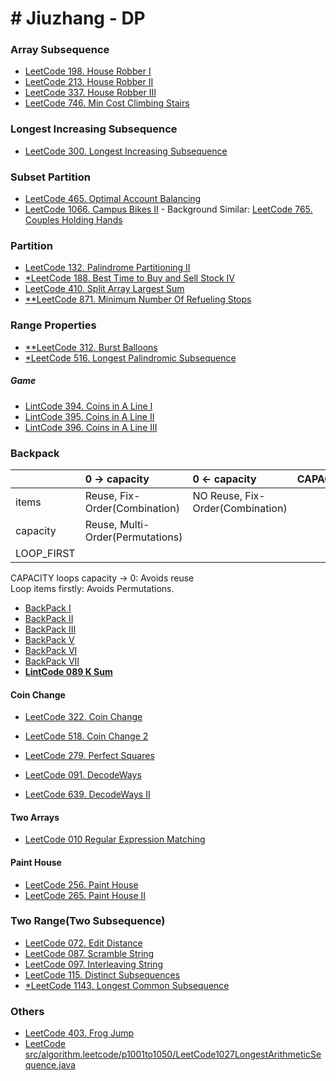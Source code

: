 # # Jiuzhang - DP

### Array Subsequence

+ [LeetCode 198. House Robber I](/src/leetcode/p151to200/LeetCode198HouseRobberI.java)
+ [LeetCode 213. House Robber II](/src/leetcode/p201to250/LeetCode213HouseRobberII.java)
+ [LeetCode 337. House Robber III](/src/leetcode/p301to350/LeetCode337HouseRobberIII.java)
+ [LeetCode 746. Min Cost Climbing Stairs](/src/leetcode/p701to750LeetCode746MinCostClimbingStairs.java)

### Longest Increasing Subsequence

+ [LeetCode 300. Longest Increasing Subsequence](/src/leetcode/p251to300/LeetCode300LongestIncreasingSubsequence.java)

### Subset Partition

+ [LeetCode 465. Optimal Account Balancing](/src/leetcode/p451to500/LeetCode465OptimalAccountBalancing.java)
+ [LeetCode 1066. Campus Bikes II](/src/leetcode/p1051to1100/LeetCode1066CampusBikesII.java) - Background Similar: [LeetCode 765. Couples Holding Hands](/src/leetcode/p751to800/LeetCode765CouplesHoldingHands.java)

### Partition

+ [LeetCode 132. Palindrome Partitioning II](/src/leetcode/p101to150/LeetCode132PalindromePartitioningII.java)
+ [*LeetCode 188. Best Time to Buy and Sell Stock IV](/src/leetcode/p151to200/LeetCode188BestTimeToBuyAndSellStockIV.java)
+ [LeetCode 410. Split Array Largest Sum](/src/leetcode/p401to450/LeetCode410SplitArrayLargestSum.java)
+ [**LeetCode 871. Minimum Number Of Refueling Stops](/src/leetcode/p851to900/LeetCode871MinimumNumberOfRefuelingStops.java)

### Range Properties

+ [**LeetCode 312. Burst Balloons](/src/leetcode/p301to350/LeetCode312BurstBalloons.java)
+ [*LeetCode 516. Longest Palindromic Subsequence](/src/leetcode/p501to550/LeetCode516LongestPalindromicSubsequence.java)

##### Game

+ [LintCode 394. Coins in A Line I](/src/lintcode/p351to400/LintCode394CoinsInALineI.java)
+ [LintCode 395. Coins in A Line II](/src/lintcode/p351to400/LintCode395CoinsInALineII.java)
+ [LintCode 396. Coins in A Line III](/src/lintcode/p351to400/LintCode396CoinsInALineIII.java)

### Backpack

  |            | 0 -> capacity                    | 0 <- capacity                    | CAPACITY |
  |:---------- |:-------------------------------- |:-------------------------------- |:-------- |
  | items      | Reuse, Fix-Order(Combination)    | NO Reuse, Fix-Order(Combination) |          |
  | capacity   | Reuse, Multi-Order(Permutations) |                                  |          |
  | LOOP_FIRST |                                  |                                  |          |

CAPACITY loops capacity -> 0: Avoids reuse  
Loop items firstly: Avoids Permutations.

+ [BackPack I](dp/backpack/BackPackI.java)
+ [BackPack II](dp/backpack/BackPackII.java)
+ [BackPack III](dp/backpack/BackPackIII.java)
+ [BackPack V](dp/backpack/BackPackV.java)
+ [BackPack VI](dp/backpack/BackPackVI.java)
+ [BackPack VII](dp/backpack/BackPackVII.java)
+ **[LintCode 089 K Sum](../../../../../../../../../karakoram/kb/kb0050/src/main/java/com/anonymouscorgi/karakoram/kb0050//LintCode089KSum.java)**

#### Coin Change

+ [LeetCode 322. Coin Change](../../../../../../../../../karakoram/kb/kb0300/src/main/java/com/anonymouscorgi/karakoram/kb0300/LeetCode322CoinChange.java)
+ [LeetCode 518. Coin Change 2](../../../../../../../../../karakoram/kb/kb0500/src/main/java/com/anonymouscorgi/karakoram/kb0500/LeetCode518CoinChange2.java)
+ [LeetCode 279. Perfect Squares](../../../../../../../../../karakoram/kb/kb0250/src/main/java/com/anonymouscorgi/karakoram/kb0250/LeetCode279PerfectSquares.java)

+ [LeetCode 091. DecodeWays](../../../../../../../../../karakoram/kb/kb0050/src/main/java/com/anonymouscorgi/karakoram/kb0050/LeetCode091DecodeWays.java)
+ [LeetCode 639. DecodeWays II](../../../../../../../../../karakoram/kb/kb0600/src/main/java/com/anonymouscorgi/karakoram/kb0600/LeetCode639DecodeWaysII.java)

#### Two Arrays

+ [LeetCode 010 Regular Expression Matching](../../../../../../../../../karakoram/kb/kb0000/src/main/java/com/anonymouscorgi/karakoram/kb0000/LeetCode010RegularExpressionMatching.java)

#### Paint House

+ [LeetCode 256. Paint House](../../../../../../../../../karakoram/kb/kb0250/src/main/java/com/anonymouscorgi/karakoram/kb0250/LeetCode256PaintHouse.java)
+ [LeetCode 265. Paint House II](../../../../../../../../../karakoram/kb/kb0250/src/main/java/com/anonymouscorgi/karakoram/kb0250/LeetCode265PaintHouseII.java)

### Two Range(Two Subsequence)

+ [LeetCode 072. Edit Distance](/src/leetcode/p051to100/LeetCode072EditDistance.java)
+ [LeetCode 087. Scramble String](/src/leetcode/p051to100/LeetCode087ScrambleString.java)
+ [LeetCode 097. Interleaving String](/src/leetcode/p051to100/LeetCode097InterleavingString.java)
+ [LeetCode 115. Distinct Subsequences](/src/leetcode/p101to150/LeetCode115DistinctSubsequences.java)
+ [*LeetCode 1143. Longest Common Subsequence](/src/leetcode/p1101to1150/LeetCode1143LongestCommonSubsequence.java)

### Others

+ [LeetCode 403. Frog Jump](/src/leetcode/p401to450/LeetCode403FrogJump.java)
+ [LeetCode src/algorithm.leetcode/p1001to1050/LeetCode1027LongestArithmeticSequence.java](/src/leetcode/p1001to1050/LeetCode1027LongestArithmeticSequence.java)

